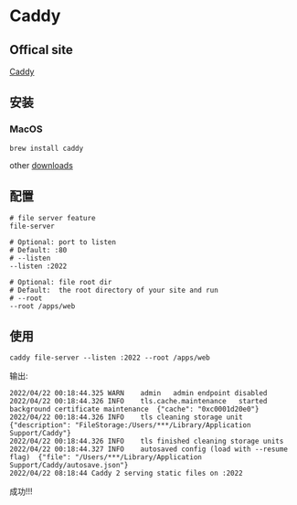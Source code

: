 # Caddy
## Offical site
[Caddy](https://caddyserver.com/)

## 安装
### MacOS
```shell
brew install caddy
```
other [downloads](https://caddyserver.com/download)

## 配置
```shell
# file server feature
file-server

# Optional: port to listen 
# Default: :80
# --listen
--listen :2022 

# Optional: file root dir
# Default:  the root directory of your site and run
# --root
--root /apps/web
```

## 使用
```shell
caddy file-server --listen :2022 --root /apps/web
```

输出:
```shell
2022/04/22 00:18:44.325	WARN	admin	admin endpoint disabled
2022/04/22 00:18:44.326	INFO	tls.cache.maintenance	started background certificate maintenance	{"cache": "0xc0001d20e0"}
2022/04/22 00:18:44.326	INFO	tls	cleaning storage unit	{"description": "FileStorage:/Users/***/Library/Application Support/Caddy"}
2022/04/22 00:18:44.326	INFO	tls	finished cleaning storage units
2022/04/22 00:18:44.327	INFO	autosaved config (load with --resume flag)	{"file": "/Users/***/Library/Application Support/Caddy/autosave.json"}
2022/04/22 08:18:44 Caddy 2 serving static files on :2022
```
成功!!!